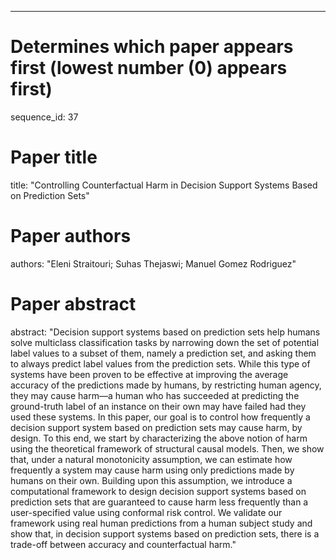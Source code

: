 --- 
# Determines which paper appears first (lowest number (0) appears first)
sequence_id: 37

# Paper title 
title: "Controlling Counterfactual Harm in Decision Support Systems Based on Prediction Sets"

# Paper authors 
authors: "Eleni Straitouri; Suhas Thejaswi; Manuel Gomez Rodriguez"

# Paper abstract 
abstract: "Decision support systems based on prediction sets help humans solve multiclass classification tasks by narrowing down the set of potential label values to a subset of them, namely a prediction set, and asking them to always predict label values from the prediction sets. While this type of systems have been proven to be effective at improving the average accuracy of the predictions made by humans, by restricting human agency, they may cause harm—a human who has succeeded at predicting the ground-truth label of an instance on their own may have failed had they used these systems. In this paper, our goal is to control how frequently a decision support system based on prediction sets may cause harm, by design. To this end, we start by characterizing the above notion of harm using the theoretical framework of structural causal models. Then, we show that, under a natural monotonicity assumption, we can estimate how frequently a system may cause harm using only predictions made by humans on their own. Building upon this assumption, we introduce a computational framework to design decision support systems based on prediction sets that are guaranteed to cause harm less frequently than a user-specified value using conformal risk control. We validate our framework using real human predictions from a human subject study and show that, in decision support systems based on prediction sets, there is a trade-off between accuracy and counterfactual harm."

